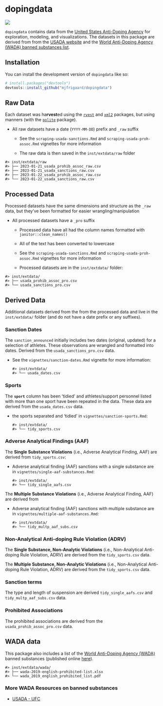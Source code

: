 
<!-- README.md is generated from README.Rmd. Please edit that file -->

# dopingdata

<!-- badges: start -->

![](https://img.shields.io/badge/lifecycle-experimental-orange.svg)

<!-- https://img.shields.io/badge/lifecycle-stable-green.svg -->
<!-- badges: end -->

`dopingdata` contains data from the [United States Anti-Doping
Agency](https://en.wikipedia.org/wiki/United_States_Anti-Doping_Agency)
for exploration, modeling, and visualizations. The datasets in this
package are derived from from the [USADA
website](https://www.usada.org/) and the [World Anti-Doping Agency
(WADA) banned substances
list](https://www.wada-ama.org/en/prohibited-list?q=).

## Installation

You can install the development version of `dopingdata` like so:

``` r
# install.packages("devtools")
devtools::install_github("mjfrigaard/dopingdata")
```

## Raw Data

Each dataset was ha**rvest**ed using the
[`rvest`](https://rvest.tidyverse.org/) and
[`xml2`](https://xml2.r-lib.org/) packages, but using manners (with the
[`polite`](https://dmi3kno.github.io/polite/) package).

- All raw datasets have a date (`YYYY-MM-DD`) prefix and `_raw` suffix
  - See the `scraping-usada-sanctions.Rmd` and
    `scraping-usada-proh-assoc.Rmd` vignettes for more information

  - The raw data is then saved in the `inst/extdata/raw` folder

<!-- -->

    #> inst/extdata/raw
    #> ├── 2023-01-21_usada_prohib_assoc_raw.csv
    #> ├── 2023-01-21_usada_sanctions_raw.csv
    #> ├── 2023-01-22_usada_prohib_assoc_raw.csv
    #> └── 2023-01-22_usada_sanctions_raw.csv

## Processed Data

Processed datasets have the same dimensions and structure as the `_raw`
data, but they’ve been formatted for easier wrangling/manipulation

- All processed datasets have a `_pro` suffix

  - Processed data have all had the column names formatted with
    `janitor::clean_names()`

  - All of the text has been converted to lowercase

  - See the `scraping-usada-sanctions.Rmd` and
    `scraping-usada-proh-assoc.Rmd` vignettes for more information

  - Processed datasets are in the `inst/extdata/` folder:

<!-- -->

    #> inst/extdata/
    #> ├── usada_prohib_assoc_pro.csv
    #> └── usada_sanctions_pro.csv

## Derived Data

Additional datasets derived from the from the processed data and live in
the `inst/extdata/` folder (and do not have a date prefix or any
suffixes).

### Sanction Dates

The `sanction_announced` initially includes two dates (original,
updated) for a selection of athletes. These observations are wrangled
and formatted into dates. Derived from the `usada_sanctions_pro.csv`
data.

- See the `vignettes/sanction-dates.Rmd` vignette for more information:

      #> inst/extdata/
      #> └── usada_dates.csv

### Sports

The **`sport`** column has been ‘tidied’ and athletes/support personnel
listed with more than one sport have been repeated in the data. These
data are derived from the `usada_dates.csv` data.

- the sports separated and ‘tidied’ in `vignettes/sanction-sports.Rmd`:

      #> inst/extdata/
      #> └── tidy_sports.csv

### Adverse Analytical Findings (AAF)

The **Single Substance Violations** (i.e., Adverse Analytical Finding,
AAF) are derived from `tidy_sports.csv`:

- Adverse analytical finding (AAF) sanctions with a single substance are
  in `vignettes/single-aaf-substances.Rmd`:

      #> inst/extdata/
      #> └── tidy_single_aafs.csv

The **Multiple Substance Violations** (i.e., Adverse Analytical Finding,
AAF) are derived from

- Adverse analytical finding (AAF) sanctions with multiple substance are
  in `vignettes/multiple-aaf-substances.Rmd`:

      #> inst/extdata/
      #> └── tidy_multp_aaf_subs.csv

### Non-Analytical Anti-doping Rule Violation (ADRV)

The **Single Substance, Non-Analytic Violations** (i.e., Non-Analytical
Anti-doping Rule Violation, ADRV) are derived from the `tidy_sports.csv`
data.

The **Multiple Substance, Non-Analytic Violations** (i.e.,
Non-Analytical Anti-doping Rule Violation, ADRV) are derived from the
`tidy_sports.csv` data.

### Sanction terms

The type and length of suspension are derived `tidy_single_aafs.csv` and
`tidy_multp_aaf_subs.csv` data.

### Prohibited Associations

The prohibited associations are derived from the
`usada_prohib_assoc_pro.csv` data.

## WADA data

This package also includes a list of the [World Anti-Doping Agency
(WADA)](https://en.wikipedia.org/wiki/World_Anti-Doping_Agency) banned
substances (published online
[here](https://www.wada-ama.org/en/prohibited-list?q=)).

    #> inst/extdata/wada/
    #> ├── wada-2019-english-prohibited-list.xlsx
    #> └── wada_2019_english_prohibited_list.pdf

### More WADA Resources on banned substances

- [USADA -
  UFC](https://ufc.usada.org/wp-content/uploads/UFC-Prohibited-List.pdf)
